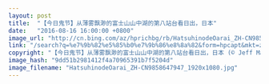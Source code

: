 ```yaml
---
layout: post
title:  "【今日鬼节】从薄雾飘渺的富士山山中湖的第八站台看日出，日本"
date:   "2016-08-16 16:00:00 +0800"
image_url: "http://cn.bing.com/az/hprichbg/rb/HatsuhinodeOarai_ZH-CN9858647947_1920x1080.jpg"
link: "/search?q=%e7%9b%82%e5%85%b0%e7%9b%86%e8%8a%82&form=hpcapt&mkt=zh-cn"
copyright: "【今日鬼节】从薄雾飘渺的富士山山中湖的第八站台看日出，日本 (© Jeff Matsuya/Getty Images)"
image_hash: "9dd51b2981412f4a70965391b7f5204d"
image_filename: "HatsuhinodeOarai_ZH-CN9858647947_1920x1080.jpg"
---
```

